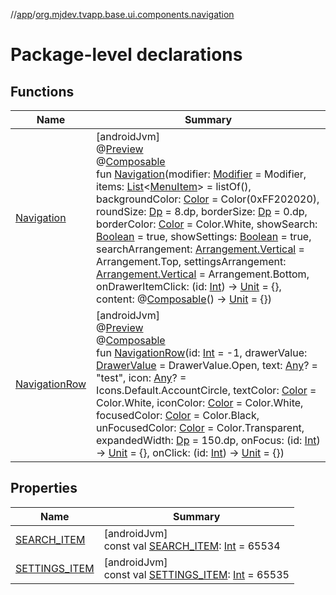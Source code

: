 //[app](../../index.md)/[org.mjdev.tvapp.base.ui.components.navigation](index.md)

# Package-level declarations

## Functions

| Name | Summary |
|---|---|
| [Navigation](-navigation.md) | [androidJvm]<br>@[Preview](https://developer.android.com/reference/kotlin/androidx/compose/ui/tooling/preview/Preview.html)<br>@[Composable](https://developer.android.com/reference/kotlin/androidx/compose/runtime/Composable.html)<br>fun [Navigation](-navigation.md)(modifier: [Modifier](https://developer.android.com/reference/kotlin/androidx/compose/ui/Modifier.html) = Modifier, items: [List](https://kotlinlang.org/api/latest/jvm/stdlib/kotlin.collections/-list/index.html)&lt;[MenuItem](../org.mjdev.tvapp.base.navigation/-menu-item/index.md)&gt; = listOf(), backgroundColor: [Color](https://developer.android.com/reference/kotlin/androidx/compose/ui/graphics/Color.html) = Color(0xFF202020), roundSize: [Dp](https://developer.android.com/reference/kotlin/androidx/compose/ui/unit/Dp.html) = 8.dp, borderSize: [Dp](https://developer.android.com/reference/kotlin/androidx/compose/ui/unit/Dp.html) = 0.dp, borderColor: [Color](https://developer.android.com/reference/kotlin/androidx/compose/ui/graphics/Color.html) = Color.White, showSearch: [Boolean](https://kotlinlang.org/api/latest/jvm/stdlib/kotlin/-boolean/index.html) = true, showSettings: [Boolean](https://kotlinlang.org/api/latest/jvm/stdlib/kotlin/-boolean/index.html) = true, searchArrangement: [Arrangement.Vertical](https://developer.android.com/reference/kotlin/androidx/compose/foundation/layout/Arrangement.Vertical.html) = Arrangement.Top, settingsArrangement: [Arrangement.Vertical](https://developer.android.com/reference/kotlin/androidx/compose/foundation/layout/Arrangement.Vertical.html) = Arrangement.Bottom, onDrawerItemClick: (id: [Int](https://kotlinlang.org/api/latest/jvm/stdlib/kotlin/-int/index.html)) -&gt; [Unit](https://kotlinlang.org/api/latest/jvm/stdlib/kotlin/-unit/index.html) = {}, content: @[Composable](https://developer.android.com/reference/kotlin/androidx/compose/runtime/Composable.html)() -&gt; [Unit](https://kotlinlang.org/api/latest/jvm/stdlib/kotlin/-unit/index.html) = {}) |
| [NavigationRow](-navigation-row.md) | [androidJvm]<br>@[Preview](https://developer.android.com/reference/kotlin/androidx/compose/ui/tooling/preview/Preview.html)<br>@[Composable](https://developer.android.com/reference/kotlin/androidx/compose/runtime/Composable.html)<br>fun [NavigationRow](-navigation-row.md)(id: [Int](https://kotlinlang.org/api/latest/jvm/stdlib/kotlin/-int/index.html) = -1, drawerValue: [DrawerValue](https://developer.android.com/reference/kotlin/androidx/tv/material3/DrawerValue.html) = DrawerValue.Open, text: [Any](https://kotlinlang.org/api/latest/jvm/stdlib/kotlin/-any/index.html)? = &quot;test&quot;, icon: [Any](https://kotlinlang.org/api/latest/jvm/stdlib/kotlin/-any/index.html)? = Icons.Default.AccountCircle, textColor: [Color](https://developer.android.com/reference/kotlin/androidx/compose/ui/graphics/Color.html) = Color.White, iconColor: [Color](https://developer.android.com/reference/kotlin/androidx/compose/ui/graphics/Color.html) = Color.White, focusedColor: [Color](https://developer.android.com/reference/kotlin/androidx/compose/ui/graphics/Color.html) = Color.Black, unFocusedColor: [Color](https://developer.android.com/reference/kotlin/androidx/compose/ui/graphics/Color.html) = Color.Transparent, expandedWidth: [Dp](https://developer.android.com/reference/kotlin/androidx/compose/ui/unit/Dp.html) = 150.dp, onFocus: (id: [Int](https://kotlinlang.org/api/latest/jvm/stdlib/kotlin/-int/index.html)) -&gt; [Unit](https://kotlinlang.org/api/latest/jvm/stdlib/kotlin/-unit/index.html) = {}, onClick: (id: [Int](https://kotlinlang.org/api/latest/jvm/stdlib/kotlin/-int/index.html)) -&gt; [Unit](https://kotlinlang.org/api/latest/jvm/stdlib/kotlin/-unit/index.html) = {}) |

## Properties

| Name | Summary |
|---|---|
| [SEARCH_ITEM](-s-e-a-r-c-h_-i-t-e-m.md) | [androidJvm]<br>const val [SEARCH_ITEM](-s-e-a-r-c-h_-i-t-e-m.md): [Int](https://kotlinlang.org/api/latest/jvm/stdlib/kotlin/-int/index.html) = 65534 |
| [SETTINGS_ITEM](-s-e-t-t-i-n-g-s_-i-t-e-m.md) | [androidJvm]<br>const val [SETTINGS_ITEM](-s-e-t-t-i-n-g-s_-i-t-e-m.md): [Int](https://kotlinlang.org/api/latest/jvm/stdlib/kotlin/-int/index.html) = 65535 |
